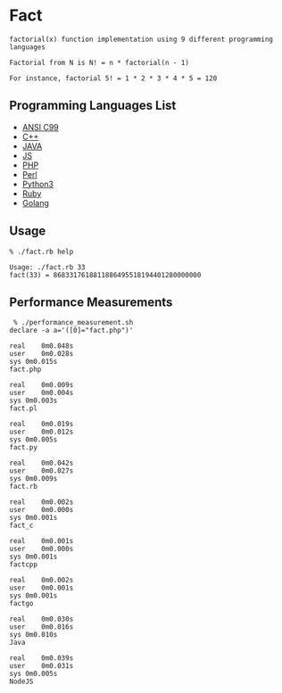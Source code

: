 # Fact

```
factorial(x) function implementation using 9 different programming languages

Factorial from N is N! = n * factorial(n - 1)

For instance, factorial 5! = 1 * 2 * 3 * 4 * 5 = 120
```

## Programming Languages List

* [ANSI C99](https://github.com/ksukhorukov/fact/blob/main/fact.c)
* [C++](https://github.com/ksukhorukov/fact/blob/main/fact.cpp)
* [JAVA](https://github.com/ksukhorukov/fact/blob/main/Fact.java)
* [JS](https://github.com/ksukhorukov/fact/blob/main/fact.js)
* [PHP](https://github.com/ksukhorukov/fact/blob/main/fact.php)
* [Perl](https://github.com/ksukhorukov/fact/blob/main/fact.pl)
* [Python3](https://github.com/ksukhorukov/fact/blob/main/fact.py)
* [Ruby](https://github.com/ksukhorukov/fact/blob/main/fact.rb)
* [Golang](https://github.com/ksukhorukov/fact/blob/main/factgo.go)

## Usage

```
% ./fact.rb help

Usage: ./fact.rb 33
fact(33) = 8683317618811886495518194401280000000

```

## Performance Measurements

```
 % ./performance_measurement.sh
declare -a a='([0]="fact.php")'

real	0m0.048s
user	0m0.028s
sys	0m0.015s
fact.php 

real	0m0.009s
user	0m0.004s
sys	0m0.003s
fact.pl 

real	0m0.019s
user	0m0.012s
sys	0m0.005s
fact.py 

real	0m0.042s
user	0m0.027s
sys	0m0.009s
fact.rb 

real	0m0.002s
user	0m0.000s
sys	0m0.001s
fact_c 

real	0m0.001s
user	0m0.000s
sys	0m0.001s
factcpp 

real	0m0.002s
user	0m0.001s
sys	0m0.001s
factgo 

real	0m0.030s
user	0m0.016s
sys	0m0.010s
Java 

real	0m0.039s
user	0m0.031s
sys	0m0.005s
NodeJS
```

